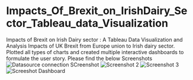 # Impacts_Of_Brexit_on_IrishDairy_Sector_Tableau_data_Visualization
Impacts of Brexit on Irish Dairy sector : A Tableau Data Visualization and Analysis
Impacts of UK Brexit from Europe union to Irish dairy sector. Plotted all types of charts and created multiple interactive dashboards to formulate the user story.
Please find the below Screenshots
![Datasource connection SCreenshot](https://user-images.githubusercontent.com/76851960/111207314-62574180-85c1-11eb-9d9e-49da3e783c60.PNG)
![Screenshot 2](https://user-images.githubusercontent.com/76851960/111207316-62efd800-85c1-11eb-9062-c5fbb439da7a.PNG)
![Screenshot 3](https://user-images.githubusercontent.com/76851960/111207318-62efd800-85c1-11eb-9398-3c0a94986976.PNG)
![Screeshot Dashboard](https://user-images.githubusercontent.com/76851960/111207319-63886e80-85c1-11eb-9fa6-2c3fc615b027.PNG)
